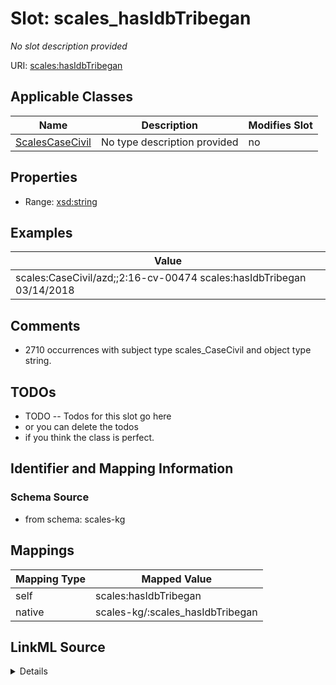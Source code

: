 

# Slot: scales_hasIdbTribegan


_No slot description provided_





URI: [scales:hasIdbTribegan](http://schemas.scales-okn.org/rdf/scales#hasIdbTribegan)



<!-- no inheritance hierarchy -->





## Applicable Classes

| Name | Description | Modifies Slot |
| --- | --- | --- |
| [ScalesCaseCivil](../classes/ScalesCaseCivil.md) | No type description provided |  no  |







## Properties

* Range: [xsd:string](http://www.w3.org/2001/XMLSchema#string)






## Examples

| Value |
| --- |
| scales:CaseCivil/azd;;2:16-cv-00474 scales:hasIdbTribegan 03/14/2018 |

## Comments

* 2710 occurrences with subject type scales_CaseCivil and object type string.

## TODOs

* TODO -- Todos for this slot go here
* or you can delete the todos
* if you think the class is perfect.

## Identifier and Mapping Information







### Schema Source


* from schema: scales-kg




## Mappings

| Mapping Type | Mapped Value |
| ---  | ---  |
| self | scales:hasIdbTribegan |
| native | scales-kg/:scales_hasIdbTribegan |




## LinkML Source

<details>
```yaml
name: scales_hasIdbTribegan
description: No slot description provided
todos:
- TODO -- Todos for this slot go here
- or you can delete the todos
- if you think the class is perfect.
comments:
- 2710 occurrences with subject type scales_CaseCivil and object type string.
examples:
- value: scales:CaseCivil/azd;;2:16-cv-00474 scales:hasIdbTribegan 03/14/2018
from_schema: scales-kg
rank: 1000
slot_uri: scales:hasIdbTribegan
alias: scales_hasIdbTribegan
domain_of:
- scales_CaseCivil
range: string

```
</details>
